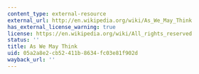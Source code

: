 ```yaml
---
content_type: external-resource
external_url: http://en.wikipedia.org/wiki/As_We_May_Think
has_external_license_warning: true
license: https://en.wikipedia.org/wiki/All_rights_reserved
status: ''
title: As We May Think
uid: 05a2a8e2-cb52-411b-8634-fc03e81f902d
wayback_url: ''
---
```

